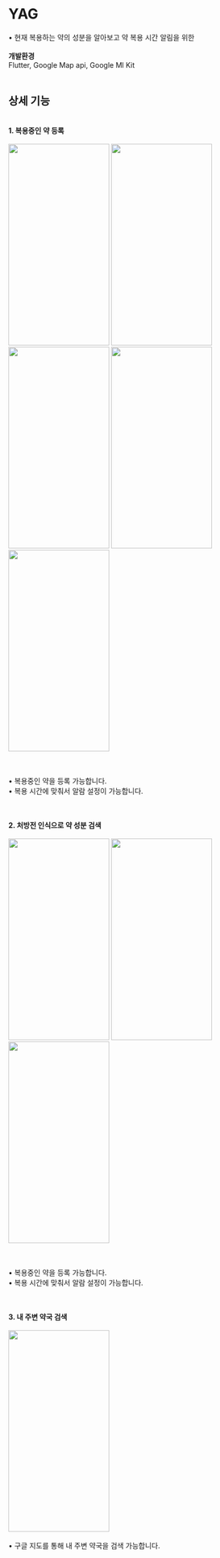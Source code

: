 # YAG
• 현재 복용하는 약의 성분을 알아보고 약 복용 시간 알림을 위한 
<br/>
<br/>
**개발환경**<br/>
Flutter, Google Map api, Google Ml Kit
<br/>
<br/>
## **상세 기능**<br/>
<br/>**1. 복용중인 약 등록**<br/>
<br/>
<img src="https://github.com/jypahn/jipdong/assets/142571208/f7a44e6d-85fe-4109-ad9f-765315f2aec6" width="200" height="400"/>
<img src="https://github.com/jypahn/jipdong/assets/142571208/4a5b831e-5fa2-4174-b53a-a23df5355823" width="200" height="400"/>
<img src="https://github.com/jypahn/jipdong/assets/142571208/c4287c8a-fcec-47b0-a19e-acced3222c76" width="200" height="400"/>
<img src="https://github.com/jypahn/jipdong/assets/142571208/b49f57df-43e2-4b88-b7f2-d0cc7cb9ec65" width="200" height="400"/>
<img src="https://github.com/jypahn/jipdong/assets/142571208/56c5d847-0eb7-4ce6-80a3-e05a2c768335" width="200" height="400"/>

<br/>
<br/>
• 복용중인 약을 등록 가능합니다.<br/>
• 복용 시간에 맞춰서 알람 설정이 가능합니다.<br/>
 <br/>
  <br/>
  
**2. 처방전 인식으로 약 성분 검색**<br/>
<br/>
<img src="https://github.com/jypahn/jipdong/assets/142571208/51fc9ec7-b006-43dc-946d-9cf6458fa684" width="200" height="400"/>
<img src="https://github.com/jypahn/jipdong/assets/142571208/3676e90a-1d92-4930-af64-43adba099f74" width="200" height="400"/>
<img src="https://github.com/jypahn/jipdong/assets/142571208/341e292d-832a-43eb-b56a-1dbb26d33250" width="200" height="400"/>

<br/>
<br/>
• 복용중인 약을 등록 가능합니다.<br/>
• 복용 시간에 맞춰서 알람 설정이 가능합니다.<br/>
 <br/>
  <br/>
  
**3. 내 주변 약국 검색**<br/>
<br/>
<img src="https://github.com/jypahn/jipdong/assets/142571208/2d5bf562-b82c-4d0b-954e-ae60871dad7f" width="200" height="400"/>
<br/>
<br/>
• 구글 지도를 통해 내 주변 약국을 검색 가능합니다.<br/>
 <br/>
  <br/>
